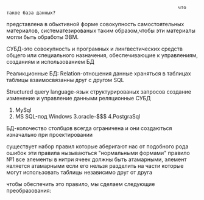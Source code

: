                                                                    что такое база данных?
 представлена в обьктивной форме совокупность самостоятельных материалов, систематезированых  таким образом,чтобы эти материалы могли быть обработы ЭВМ.
 
 СУБД-это совокупность и програмных и лингвестических средств общего или специального назначения, обеспечивающие к управлениям, созданиям и использованием БД
 
 Реаликционные БД:
 Relation-отношения
 данные храняться в таблицах 
 таблицы взаимосвязанны друг с другом 
 SQL
 
 Structured query language-язык структурированых запросов
 создание изменение и управление данными 
 реляционные СУБД
 1. MySql
 2. MS SQL-под Windows 
 3.oracle-$$$
 4.PostgraSql
 
 БД-колочество столбцов всегда ограничена и они создаються изначально при проектировании 
 
 существует набор правил которые аберигают нас от подобного рода ошибок 
 эти правила нызываються "нормальными формами"
 правило №1
 все элементы в нитри ячеек должны быть атамарными, элемент является атамарными если его нельзя разделить на части которые могут использовать таблицы независимо друг от друга 
 
 чтобы обеспечить это правило, мы сделаем следующие преобразования:
